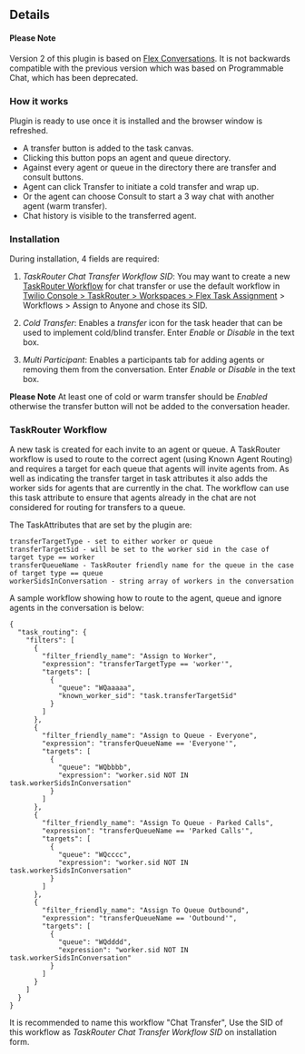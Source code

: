 ## Details

#### Please Note
Version 2 of this plugin is based on [Flex Conversations](https://console.twilio.com/us1/develop/taskrouter/workspaces). It is not backwards compatible with the previous version which was based on Programmable Chat, which has been deprecated.

### How it works
Plugin is ready to use once it is installed and the browser window is refreshed.
- A transfer button is added to the task canvas.
- Clicking this button pops an agent and queue directory.
- Against every agent or queue in the directory there are transfer and consult buttons.
- Agent can click Transfer to initiate a cold transfer and wrap up.
- Or the agent can choose Consult to start a 3 way chat with another agent (warm transfer).
- Chat history is visible to the transferred agent.

### Installation
During installation, 4 fields are required:

 1. *TaskRouter Chat Transfer Workflow SID*: You may want to create a new [TaskRouter Workflow](#taskrouter-workflow) for chat transfer or use the default workflow in [Twilio Console > TaskRouter > Workspaces > Flex Task Assignment](https://console.twilio.com/us1/develop/taskrouter/workspaces) > Workflows > Assign to Anyone and chose its SID.

 2. *Cold Transfer*: Enables a *transfer* icon for the task header that can be used to implement cold/blind transfer. Enter *Enable* or *Disable* in the text box.

 3. *Multi Participant*: Enables a participants tab for adding agents or removing them from the conversation. Enter *Enable* or *Disable* in the text box.

 **Please Note**
At least one of cold or warm transfer should be *Enabled* otherwise the transfer button will not be added to the conversation header.

### TaskRouter Workflow
A new task is created for each invite to an agent or queue. A TaskRouter workflow is used to route to the correct agent (using Known Agent Routing) and requires a target for each queue that agents will invite agents from. As well as indicating the transfer target in task attributes it also adds the worker sids for agents that are currently in the chat. The workflow can use this task attribute to ensure that agents already in the chat are not considered for routing for transfers to a queue.

The TaskAttributes that are set by the plugin are:

```
transferTargetType - set to either worker or queue
transferTargetSid - will be set to the worker sid in the case of target type == worker
transferQueueName - TaskRouter friendly name for the queue in the case of target type == queue
workerSidsInConversation - string array of workers in the conversation
```


A sample workflow showing how to route to the agent, queue and ignore agents in the conversation is below:
```
{
  "task_routing": {
    "filters": [
      {
        "filter_friendly_name": "Assign to Worker",
        "expression": "transferTargetType == 'worker'",
        "targets": [
          {
            "queue": "WQaaaaa",
            "known_worker_sid": "task.transferTargetSid"
          }
        ]
      },
      {
        "filter_friendly_name": "Assign to Queue - Everyone",
        "expression": "transferQueueName == 'Everyone'",
        "targets": [
          {
            "queue": "WQbbbb",
            "expression": "worker.sid NOT IN task.workerSidsInConversation"
          }
        ]
      },
      {
        "filter_friendly_name": "Assign To Queue - Parked Calls",
        "expression": "transferQueueName == 'Parked Calls'",
        "targets": [
          {
            "queue": "WQcccc",
            "expression": "worker.sid NOT IN task.workerSidsInConversation"
          }
        ]
      },
      {
        "filter_friendly_name": "Assign To Queue Outbound",
        "expression": "transferQueueName == 'Outbound'",
        "targets": [
          {
            "queue": "WQdddd",
            "expression": "worker.sid NOT IN task.workerSidsInConversation"
          }
        ]
      }
    ]
  }
}
```
It is recommended to name this workflow "Chat Transfer", Use the SID of this workflow as *TaskRouter Chat Transfer Workflow SID* on installation form.
